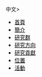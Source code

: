 
<!DOCTYPE HTML>
<!-- Website Template by freewebsitetemplates.com -->
<html>
<!-- 
<head>
	<meta charset="UTF-8">
	<title>首頁 - 前瞻元件與技術實驗室</title>
	<link rel="stylesheet" href="css/style.css" type="text/css">
</head>
-->
<style>
p.news{line-height:20px;}
img.p{
	display:block;
	margin:auto;
}
a{color : black;}
a:hover {color: blue;}
.mySlides {
	position:relative;
	animation:animateleft 0.5s;
}@keyframes animateleft{from{left:-300px;opacity:0} to{left:0;opacity:1}}

</style>
<body>
	<div class='language'>中文>
	<div id="header">
		<a href="home.html/" class="logo"><img src="images/logo.png" alt=""></a>
		<ul>
			<li class="selected">
				<a href="home.html">首頁</a>
			</li>
			<li>
				<a href="about.html">簡介</a>
			</li>
			<li>
				<a href="member.html">研究群</a>
			</li>
			<li>
				<a href="direction.html">研究方向</a>
			</li>
			<li>
				<a href="research.html">研究貢獻</a>
			</li>
			<li>
				<a href="access.html">位置</a>
			</li>
			<li>
				<a href="active.html">活動</a>
	</li>
		</ul>
	</div>
	

		
	
					
				

